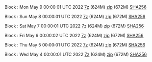 Block : Mon May  9 00:00:01 UTC 2022 [7z](https://transfer.sh/ihAJSq/bootstrap.dat.20220509.7z) (624M) [zip](https://transfer.sh/dp06hp/bootstrap.dat.20220509.zip) (672M) [SHA256](https://transfer.sh/1RSI37/sha256.txt)

Block : Sun May  8 00:00:01 UTC 2022 [7z](https://transfer.sh/hyKnbj/bootstrap.dat.20220508.7z) (624M) [zip](https://transfer.sh/hoxGus/bootstrap.dat.20220508.zip) (672M) [SHA256](https://transfer.sh/688kLa/sha256.txt)

Block : Sat May  7 00:00:01 UTC 2022 [7z](https://transfer.sh/aVgBcs/bootstrap.dat.20220507.7z) (624M) [zip](https://transfer.sh/hui3I4/bootstrap.dat.20220507.zip) (672M) [SHA256](https://transfer.sh/9E13Fj/sha256.txt)

Block : Fri May  6 00:00:02 UTC 2022 [7z](https://transfer.sh/o8auPC/bootstrap.dat.20220506.7z) (624M) [zip](https://transfer.sh/L1fEl0/bootstrap.dat.20220506.zip) (672M) [SHA256](https://transfer.sh/QK3FkK/sha256.txt)

Block : Thu May  5 00:00:01 UTC 2022 [7z](https://transfer.sh/aPEIpU/bootstrap.dat.20220505.7z) (624M) [zip](https://transfer.sh/N6EiOK/bootstrap.dat.20220505.zip) (672M) [SHA256](https://transfer.sh/Pnc66V/sha256.txt)

Block : Wed May  4 00:00:01 UTC 2022 [7z](https://transfer.sh/LUrOCU/bootstrap.dat.20220504.7z) (624M) [zip](https://transfer.sh/s0xn3t/bootstrap.dat.20220504.zip) (672M) [SHA256](https://transfer.sh/pKPDQ5/sha256.txt)

